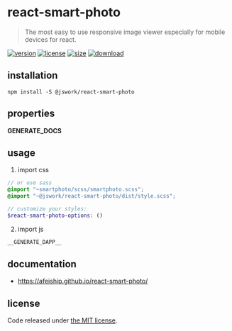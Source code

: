 # react-smart-photo
> The most easy to use responsive image viewer especially for mobile devices for react.

[![version][version-image]][version-url]
[![license][license-image]][license-url]
[![size][size-image]][size-url]
[![download][download-image]][download-url]

## installation
```shell
npm install -S @jswork/react-smart-photo
```

## properties
__GENERATE_DOCS__

## usage
1. import css
  ```scss
  // or use sass
  @import "~smartphoto/scss/smartphoto.scss";
  @import "~@jswork/react-smart-photo/dist/style.scss";

  // customize your styles:
  $react-smart-photo-options: ()
  ```
2. import js
  ```js
__GENERATE_DAPP__
  ```

## documentation
- https://afeiship.github.io/react-smart-photo/


## license
Code released under [the MIT license](https://github.com/afeiship/react-smart-photo/blob/master/LICENSE.txt).

[version-image]: https://img.shields.io/npm/v/@jswork/react-smart-photo
[version-url]: https://npmjs.org/package/@jswork/react-smart-photo

[license-image]: https://img.shields.io/npm/l/@jswork/react-smart-photo
[license-url]: https://github.com/afeiship/react-smart-photo/blob/master/LICENSE.txt

[size-image]: https://img.shields.io/bundlephobia/minzip/@jswork/react-smart-photo
[size-url]: https://github.com/afeiship/react-smart-photo/blob/master/dist/react-smart-photo.min.js

[download-image]: https://img.shields.io/npm/dm/@jswork/react-smart-photo
[download-url]: https://www.npmjs.com/package/@jswork/react-smart-photo
